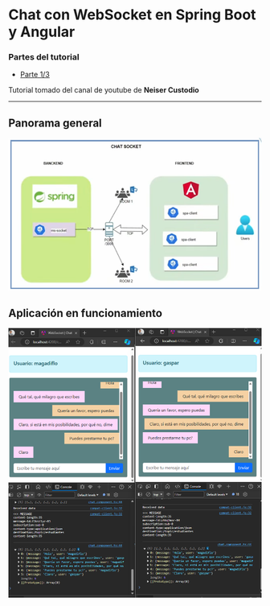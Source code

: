 # Chat con WebSocket en Spring Boot y Angular

### Partes del tutorial

- [Parte 1/3](https://www.youtube.com/watch?v=wyMAggMz2PE&t=543s)

Tutorial tomado del canal de youtube de **Neiser Custodio**

---

## Panorama general

![panorama general](./assets/01.arquitectura-general.png)

## Aplicación en funcionamiento

![angular](./assets//02.chat.png)